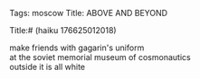 Tags: moscow
Title: ABOVE AND BEYOND
  
Title:# (haiku 176625012018)  
  
make friends with gagarin's uniform  
at the soviet memorial museum of cosmonautics  
outside it is all white  
